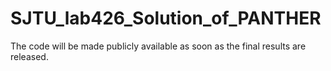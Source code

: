 # SJTU_lab426_Solution_of_PANTHER

The code will be made publicly available as soon as the final results are released.
